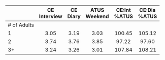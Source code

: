 
|                      | CE<br>Interview |  CE<br>Diary | ATUS<br>Weekend | CE:Int<br>%ATUS | CE:Dia<br>%ATUS |
| -------------------- | :----------: | :----------: | :----------: | :----------: | :----------: |
| # of Adults          |              |              |              |              |              |
| 1                    |         3.05 |         3.19 |         3.03 |       100.45 |       105.12 |
| 2                    |         3.74 |         3.76 |         3.85 |        97.22 |        97.60 |
| 3+                   |         3.24 |         3.26 |         3.01 |       107.84 |       108.21 |

